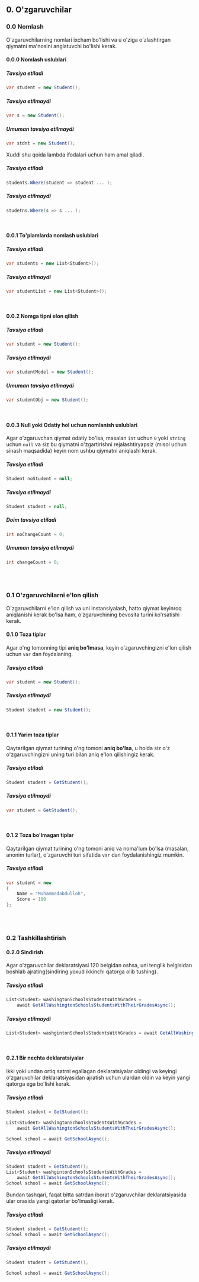 ## 0. O'zgaruvchilar

### 0.0 Nomlash
O'zgaruvchilarning nomlari ixcham bo'lishi va u o'ziga o'zlashtirgan qiymatni ma'nosini anglatuvchi bo'lishi kerak.
#### 0.0.0 Nomlash uslublari
##### Tavsiya etiladi
```cs
var student = new Student();
```
##### Tavsiya etilmaydi
```cs
var s = new Student();
```
##### Umuman tavsiya etilmaydi
```cs
var stdnt = new Student();
```

Xuddi shu qoida lambda ifodalari uchun ham amal qiladi.
##### Tavsiya etiladi
```cs
students.Where(student => student ... );
```
##### Tavsiya etilmaydi
```cs
studetns.Where(s => s ... );
```
<br />

#### 0.0.1 To'plamlarda nomlash uslublari
##### Tavsiya etiladi
```cs 
var students = new List<Student>();
```
##### Tavsiya etilmaydi
```cs
var studentList = new List<Student>();
```
<br />

#### 0.0.2 Nomga tipni elon qilish

##### Tavsiya etiladi
```cs
var student = new Student();
```
##### Tavsiya etilmaydi
```cs
var studentModel = new Student();
```
##### Umuman tavsiya etilmaydi
```cs
var studentObj = new Student();
```
<br />

#### 0.0.3 Null yoki Odatiy hol uchun nomlanish uslublari
Agar o'zgaruvchan qiymat odatiy bo'lsa, masalan ```int``` uchun ```0``` yoki ```string``` uchun ```null``` va siz bu qiymatni o'zgartirishni rejalashtiryapsiz (misol uchun sinash maqsadida) keyin nom ushbu qiymatni aniqlashi kerak.
##### Tavsiya etiladi
```cs
Student noStudent = null;
```
##### Tavsiya etilmaydi
```cs
Student student = null;
```
##### Doim tavsiya etiladi
```cs
int noChangeCount = 0;
```

##### Umuman tavsiya etilmaydi
```cs
int changeCount = 0;
```
<br /> <br />

### 0.1 O'zgaruvchilarni e'lon qilish
O'zgaruvchilarni e'lon qilish va uni instansiyalash, hatto qiymat keyinroq aniqlanishi kerak bo'lsa ham, o'zgaruvchining bevosita turini ko'rsatishi kerak.

#### 0.1.0 Toza tiplar
Agar o'ng tomonning tipi **aniq bo'lmasa**, keyin o'zgaruvchingizni e'lon qilish uchun ```var``` dan foydalaning.
##### Tavsiya etiladi
```cs
var student = new Student();
```
##### Tavsiya etilmaydi
```cs
Student student = new Student();
````
<br />

#### 0.1.1 Yarim toza tiplar
Qaytarilgan qiymat turining o'ng tomoni **aniq bo'lsa**, u holda siz o'z o'zgaruvchingizni uning turi bilan aniq e'lon qilishingiz kerak.
##### Tavsiya etiladi
```cs
Student student = GetStudent();
```
##### Tavsiya etilmaydi
```cs
var student = GetStudent();
```
<br />


#### 0.1.2 Toza bo'lmagan tiplar 
Qaytarilgan qiymat turining o'ng tomoni aniq va noma'lum bo'lsa (masalan, anonim turlar), o'zgaruvchi turi sifatida ```var``` dan foydalanishingiz mumkin.
##### Tavsiya etiladi
```cs
var student = new
{
    Name = "Muhammadabdulloh",
    Score = 100
};
```
<br /> <br />

### 0.2 Tashkillashtirish

#### 0.2.0 Sindirish
Agar o'zgaruvchilar deklaratsiyasi 120 belgidan oshsa, uni tenglik belgisidan boshlab ajrating(sindiring yoxud ikkinchi qatorga olib tushing).

##### Tavsiya etiladi
```cs
List<Student> washingtonSchoolsStudentsWithGrades = 
    await GetAllWashingtonSchoolsStudentsWithTheirGradesAsync();
```
##### Tavsiya etilmaydi
```cs
List<Student> washgintonSchoolsStudentsWithGrades = await GetAllWashingtonSchoolsStudentsWithTheirGradesAsync();
```
<br />

#### 0.2.1 Bir nechta deklaratsiyalar
Ikki yoki undan ortiq satrni egallagan deklaratsiyalar oldingi va keyingi oʻzgaruvchilar deklaratsiyasidan ajratish uchun ulardan oldin va keyin yangi qatorga ega boʻlishi kerak.

##### Tavsiya etiladi
```cs
Student student = GetStudent();

List<Student> washingtonSchoolsStudentsWithGrades = 
    await GetAllWashingtonSchoolsStudentsWithTheirGradesAsync();

School school = await GetSchoolAsync();
```

##### Tavsiya etilmaydi
```cs
Student student = GetStudent();
List<Student> washgintonSchoolsStudentsWithGrades = 
    await GetAllWashingtonSchoolsStudentsWithTheirGradesAsync();
School school = await GetSchoolAsync();
```
Bundan tashqari, faqat bitta satrdan iborat o'zgaruvchilar deklaratsiyasida ular orasida yangi qatorlar bo'lmasligi kerak.

##### Tavsiya etiladi
```cs
Student student = GetStudent();
School school = await GetSchoolAsync();
```

##### Tavsiya etilmaydi
```cs
Student student = GetStudent();

School school = await GetSchoolAsync();
```
<br />
